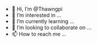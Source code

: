 - 👋 Hi, I’m @Thawngpi
- 👀 I’m interested in ...
- 🌱 I’m currently learning ...
- 💞️ I’m looking to collaborate on ...
- 📫 How to reach me ...

<!---
Thawngpi/Thawngpi is a ✨ special ✨ repository because its `README.md` (this file) appears on your GitHub profile.
You can click the Preview link to take a look at your changes.
--->
